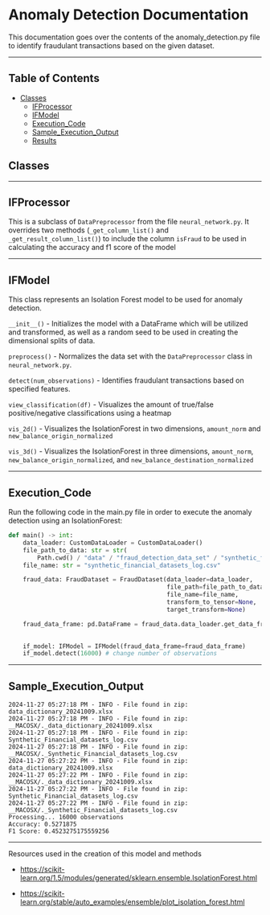 # Anomaly Detection Documentation

<p>
This documentation goes over the contents of the anomaly_detection.py file to identify fraudulant transactions based on the given dataset.

</p>

---

## Table of Contents

- [Classes](#Classes)
    - [IFProcessor](#IFProcessor)
    - [IFModel](#IFModel)
    - [Execution_Code](#Execution_Code)
    - [Sample_Execution_Output](#Sample_Execution_Output)
    - [Results](#Results)

## Classes

---

## IFProcessor

This is a subclass of `DataPreprocessor` from the file `neural_network.py`. It overrides two methods (`_get_column_list()` and `_get_result_column_list()`) to include the column `isFraud` to be used in calculating the accuracy and f1 score of the model

---

## IFModel

This class represents an Isolation Forest model to be used for anomaly detection.

`__init__()` - Initializes the model with a DataFrame which will be utilized and transformed, as well as a random seed to be used in creating the dimensional splits of data. 

`preprocess()` - Normalizes the data set with the `DataPreprocessor` class in `neural_network.py`.

`detect(num_observations)` - Identifies fraudulant transactions based on specified features.

`view_classification(df)` - Visualizes the amount of true/false positive/negative classifications using a heatmap

`vis_2d()` - Visualizes the IsolationForest in two dimensions, `amount_norm` and `new_balance_origin_normalized`

`vis_3d()` - Visualizes the IsolationForest in three dimensions, `amount_norm`, `new_balance_origin_normalized`, and `new_balance_destination_normalized`

---

## Execution_Code

<p>
Run the following code in the main.py file in order to execute the anomaly detection using an IsolationForest:
</p>

```python
def main() -> int:
    data_loader: CustomDataLoader = CustomDataLoader()
    file_path_to_data: str = str(
        Path.cwd() / "data" / "fraud_detection_data_set" / "synthetic_financial_datasets_log.zip")
    file_name: str = "synthetic_financial_datasets_log.csv"

    fraud_data: FraudDataset = FraudDataset(data_loader=data_loader,
                                            file_path=file_path_to_data,
                                            file_name=file_name,
                                            transform_to_tensor=None,
                                            target_transform=None)

    fraud_data_frame: pd.DataFrame = fraud_data.data_loader.get_data_frame_from_zip_file(file_path=file_path_to_data,
                                                                                         file_name=file_name)

    if_model: IFModel = IFModel(fraud_data_frame=fraud_data_frame)
    if_model.detect(16000) # change number of observations
```

---

## Sample_Execution_Output

```
2024-11-27 05:27:18 PM - INFO - File found in zip: data_dictionary_20241009.xlsx
2024-11-27 05:27:18 PM - INFO - File found in zip: __MACOSX/._data_dictionary_20241009.xlsx
2024-11-27 05:27:18 PM - INFO - File found in zip: Synthetic_Financial_datasets_log.csv
2024-11-27 05:27:18 PM - INFO - File found in zip: __MACOSX/._Synthetic_Financial_datasets_log.csv
2024-11-27 05:27:22 PM - INFO - File found in zip: data_dictionary_20241009.xlsx
2024-11-27 05:27:22 PM - INFO - File found in zip: __MACOSX/._data_dictionary_20241009.xlsx
2024-11-27 05:27:22 PM - INFO - File found in zip: Synthetic_Financial_datasets_log.csv
2024-11-27 05:27:22 PM - INFO - File found in zip: __MACOSX/._Synthetic_Financial_datasets_log.csv
Processing... 16000 observations
Accuracy: 0.5271875
F1 Score: 0.4523275175559256
```

---

Resources used in the creation of this model and methods

* https://scikit-learn.org/1.5/modules/generated/sklearn.ensemble.IsolationForest.html

* https://scikit-learn.org/stable/auto_examples/ensemble/plot_isolation_forest.html